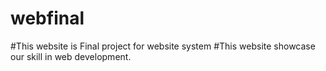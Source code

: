 # webfinal
#This website is Final project for website system 
#This website showcase our skill in web development.
